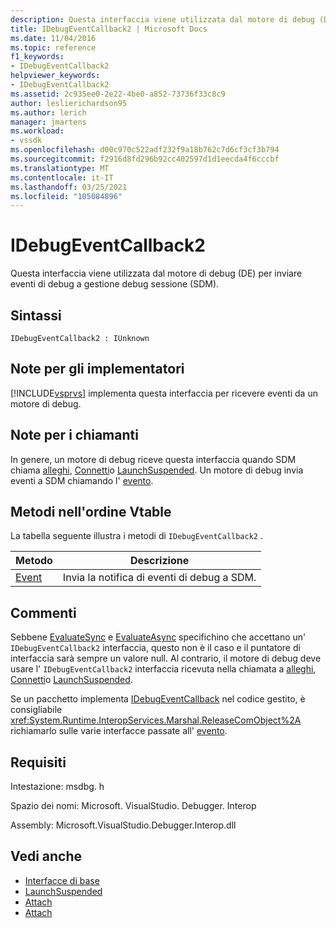 ```yaml
---
description: Questa interfaccia viene utilizzata dal motore di debug (DE) per inviare eventi di debug a gestione debug sessione (SDM).
title: IDebugEventCallback2 | Microsoft Docs
ms.date: 11/04/2016
ms.topic: reference
f1_keywords:
- IDebugEventCallback2
helpviewer_keywords:
- IDebugEventCallback2
ms.assetid: 2c935ee0-2e22-4be0-a852-73736f33c8c9
author: leslierichardson95
ms.author: lerich
manager: jmartens
ms.workload:
- vssdk
ms.openlocfilehash: d00c970c522adf232f9a18b762c7d6cf3cf3b794
ms.sourcegitcommit: f2916d8fd296b92cc402597d1d1eecda4f6cccbf
ms.translationtype: MT
ms.contentlocale: it-IT
ms.lasthandoff: 03/25/2021
ms.locfileid: "105084896"
---
```

# <a name="idebugeventcallback2"></a>IDebugEventCallback2
Questa interfaccia viene utilizzata dal motore di debug (DE) per inviare eventi di debug a gestione debug sessione (SDM).

## <a name="syntax"></a>Sintassi

```
IDebugEventCallback2 : IUnknown
```

## <a name="notes-for-implementers"></a>Note per gli implementatori
 [!INCLUDE[vsprvs](../../../code-quality/includes/vsprvs_md.md)] implementa questa interfaccia per ricevere eventi da un motore di debug.

## <a name="notes-for-callers"></a>Note per i chiamanti
 In genere, un motore di debug riceve questa interfaccia quando SDM chiama [alleghi](../../../extensibility/debugger/reference/idebugprogram2-attach.md), [Connetti](../../../extensibility/debugger/reference/idebugengine2-attach.md)o [LaunchSuspended](../../../extensibility/debugger/reference/idebugenginelaunch2-launchsuspended.md). Un motore di debug invia eventi a SDM chiamando l' [evento](../../../extensibility/debugger/reference/idebugeventcallback2-event.md).

## <a name="methods-in-vtable-order"></a>Metodi nell'ordine Vtable
 La tabella seguente illustra i metodi di `IDebugEventCallback2` .

|Metodo|Descrizione|
|------------|-----------------|
|[Event](../../../extensibility/debugger/reference/idebugeventcallback2-event.md)|Invia la notifica di eventi di debug a SDM.|

## <a name="remarks"></a>Commenti
 Sebbene [EvaluateSync](../../../extensibility/debugger/reference/idebugexpression2-evaluatesync.md) e [EvaluateAsync](../../../extensibility/debugger/reference/idebugexpression2-evaluateasync.md) specifichino che accettano un' `IDebugEventCallback2` interfaccia, questo non è il caso e il puntatore di interfaccia sarà sempre un valore null. Al contrario, il motore di debug deve usare l' `IDebugEventCallback2` interfaccia ricevuta nella chiamata a [alleghi](../../../extensibility/debugger/reference/idebugprogram2-attach.md), [Connetti](../../../extensibility/debugger/reference/idebugengine2-attach.md)o [LaunchSuspended](../../../extensibility/debugger/reference/idebugenginelaunch2-launchsuspended.md).

 Se un pacchetto implementa [IDebugEventCallback](../../../extensibility/debugger/reference/idebugeventcallback2.md) nel codice gestito, è consigliabile <xref:System.Runtime.InteropServices.Marshal.ReleaseComObject%2A> richiamarlo sulle varie interfacce passate all' [evento](../../../extensibility/debugger/reference/idebugeventcallback2-event.md).

## <a name="requirements"></a>Requisiti
 Intestazione: msdbg. h

 Spazio dei nomi: Microsoft. VisualStudio. Debugger. Interop

 Assembly: Microsoft.VisualStudio.Debugger.Interop.dll

## <a name="see-also"></a>Vedi anche
- [Interfacce di base](../../../extensibility/debugger/reference/core-interfaces.md)
- [LaunchSuspended](../../../extensibility/debugger/reference/idebugenginelaunch2-launchsuspended.md)
- [Attach](../../../extensibility/debugger/reference/idebugprogram2-attach.md)
- [Attach](../../../extensibility/debugger/reference/idebugengine2-attach.md)
